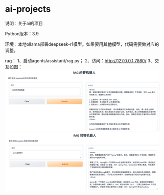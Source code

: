 # ai-projects
说明：关于ai的项目

Python版本：3.9

环境：本地ollama部署deepseek-r1模型。如果要用其他模型，代码需要做对应的调整。

rag：
1、启动agents/assistant/rag.py；
2、访问：http://127.0.0.1:7860/
3、交互如图：
![img.png](picture/img.png)
![img_1.png](picture/img_1.png)